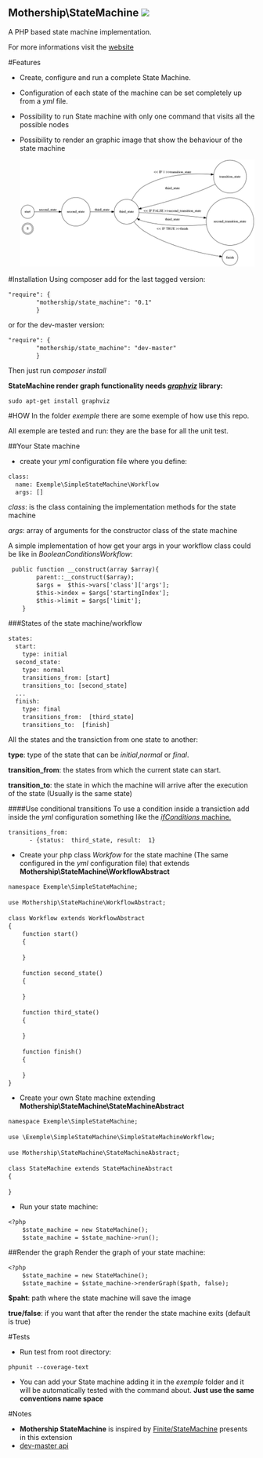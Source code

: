 Mothership\StateMachine ![](https://travis-ci.org/mothership-gmbh/state_machine.svg?branch=%231_add_logging_system)
-----------------------------------------
A PHP based state machine implementation.

For more informations visit the [website](http://mothership-gmbh.github.io/state_machine)

#Features
- Create, configure and run a complete State Machine.
- Configuration of each state of the machine can be set completely up from a *yml* file.
- Possibility to run State machine with only one command that visits all the possible nodes
- Possibility to render an graphic image that show the behaviour of the state machine
    
  ![](https://github.com/mothership-gmbh/state_machine/blob/develop/exemple/BooleanConditions/workflow.png)

#Installation
Using composer add for the last tagged version:
```
"require": {
        "mothership/state_machine": "0.1"
        }
```
or for the dev-master version:
```
"require": {
        "mothership/state_machine": "dev-master"
        }
```
Then just run *composer install*

**StateMachine render graph functionality needs [*graphviz*](http://www.graphviz.org/) library:**
```
sudo apt-get install graphviz
```

#HOW
In the folder *exemple* there are some exemple of how use this repo.

All exemple are tested and run: they are the base for all the unit test.

##Your State machine
- create your *yml* configuration file where you define:
```
class:
  name: Exemple\SimpleStateMachine\Workflow
  args: []
```
*class*: is the class containing the implementation methods for the state machine

*args*: array of arguments for the constructor class of the state machine

A simple implementation of how get your args in your workflow class could be like in *BooleanConditionsWorkflow*:
```
 public function __construct(array $array){
        parent::__construct($array);
        $args =  $this->vars['class']['args'];
        $this->index = $args['startingIndex'];
        $this->limit = $args['limit'];
    }
```

###States of the state machine/workflow

``` 
states:
  start:
    type: initial
  second_state:
    type: normal
    transitions_from: [start]
    transitions_to: [second_state]
  ...
  finish:
    type: final
    transitions_from:  [third_state]
    transitions_to:  [finish]
```
All the states and the transiction from one state to another:

**type**: type of the state that can be *initial*,*normal* or *final*.

**transition_from**: the states from which the current state can start.

**transition_to**: the state in which the machine will arrive after the execution of the state (Usually is the same state)

####Use conditional transitions
To use a condition inside a transiction add inside the *yml* configuration something like the [*ifConditions* machine.](https://github.com/mothership-gmbh/state_machine/blob/develop/exemple/IfConditions/workflow.yml)

```
transitions_from:
      - {status:  third_state, result:  1}
```

- Create your php class *Workfow* for the state machine (The same configured in the *yml* configuration file) that extends **Mothership\StateMachine\WorkflowAbstract**
```
namespace Exemple\SimpleStateMachine;

use Mothership\StateMachine\WorkflowAbstract;

class Workflow extends WorkflowAbstract
{
    function start()
    {

    }

    function second_state()
    {

    }

    function third_state()
    {

    }

    function finish()
    {

    }
}
```

- Create your own State machine extending **Mothership\StateMachine\StateMachineAbstract**
```
namespace Exemple\SimpleStateMachine;

use \Exemple\SimpleStateMachine\SimpleStateMachineWorkflow;

use Mothership\StateMachine\StateMachineAbstract;

class StateMachine extends StateMachineAbstract
{

}
```

- Run your state machine:
```
<?php
    $state_machine = new StateMachine();
    $state_machine = $state_machine->run();
```
##Render the graph
Render the graph of your state machine:

```
<?php
    $state_machine = new StateMachine();
    $state_machine = $state_machine->renderGraph($path, false);
```

**$paht**: path where the state machine will save the image

**true/false**: if you want that after the render the state machine exits (default is true)

#Tests
- Run test from root directory:
```
phpunit --coverage-text
```
- You can add your State machine adding it in the *exemple* folder and it will be automatically tested with the 
command about. **Just use the same conventions name space**

#Notes
- **Mothership StateMachine** is inspired by [Finite/StateMachine](https://github.com/yohang/Finite) presents in this extension
- [dev-master api](http://mothership-gmbh.github.io/state_machine/api/dev-master/)
